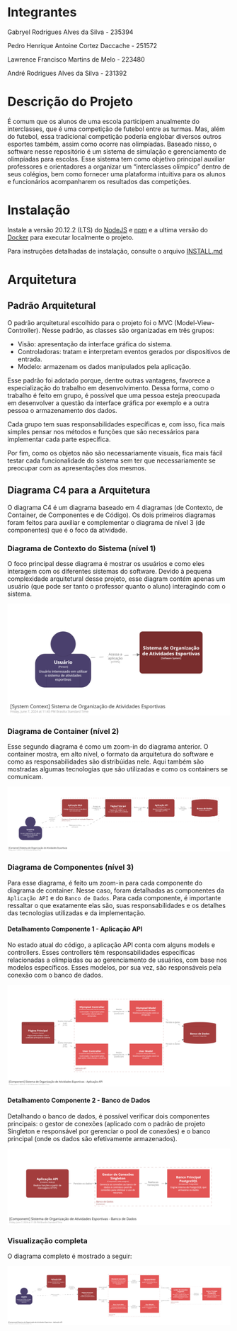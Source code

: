 # Integrantes

Gabryel Rodrigues Alves da Silva - 235394

Pedro Henrique Antoine Cortez Daccache - 251572

Lawrence Francisco Martins de Melo - 223480

André Rodrigues Alves da Silva - 231392

# Descrição do Projeto

É comum que os alunos de uma escola participem anualmente do interclasses, que é uma competição de futebol entre as turmas. Mas, além do futebol, essa tradicional competição poderia englobar diversos outros esportes também, assim como ocorre nas olimpíadas. Baseado nisso, o software nesse repositório é um sistema de simulação e gerenciamento de olimpíadas para escolas. Esse sistema tem como objetivo principal auxiliar professores e orientadores a organizar um “interclasses olímpico” dentro de seus colégios, bem como fornecer uma plataforma intuitiva para os alunos e funcionários acompanharem os resultados das competições.

# Instalação

Instale a versão 20.12.2 (LTS) do [NodeJS](https://nodejs.org/en/download) e [npm](https://docs.npmjs.com/downloading-and-installing-node-js-and-npm) e a ultima versão do [Docker](https://docs.docker.com/engine/install/) para executar localmente o projeto.

Para instruções detalhadas de instalação, consulte o arquivo [INSTALL.md](./INSTALL.md)

# Arquitetura

## Padrão Arquitetural

O padrão arquitetural escolhido para o projeto foi o MVC (Model-View-Controller). Nesse padrão, as classes são organizadas em três grupos:

* Visão: apresentação da interface gráfica do sistema.
* Controladoras: tratam e interpretam eventos gerados por dispositivos de entrada.
* Modelo: armazenam os dados manipulados pela aplicação.

Esse padrão foi adotado porque, dentre outras vantagens, favorece a especialização do trabalho em desenvolvimento. Dessa forma, como o trabalho é feito em grupo, é possível que uma pessoa esteja preocupada em desenvolver a questão da interface gráfica por exemplo e a outra pessoa o armazenamento dos dados.

Cada grupo tem suas responsabilidades específicas e, com isso, fica mais simples pensar nos métodos e funções que são necessários para implementar cada parte específica.

Por fim, como os objetos não são necessariamente visuais, fica mais fácil testar cada funcionalidade do sistema sem ter que necessariamente se preocupar com as apresentações dos mesmos.

## Diagrama C4 para a Arquitetura

O diagrama C4 é um diagrama baseado em 4 diagramas (de Contexto, de Container, de Componentes e de Código). Os dois primeiros diagramas foram feitos para auxiliar e complementar o diagrama de nível 3 (de componentes) que é o foco da atividade.

### Diagrama de Contexto do Sistema (nível 1)

O foco principal desse diagrama é mostrar os usuários e como eles interagem com os diferentes sistemas do software. Devido à pequena complexidade arquitetural desse projeto, esse diagram contém apenas um usuário (que pode ser tanto o professor quanto o aluno) interagindo com o sistema.

![C4_Nivel_1](./assets/images/Diagrama_C4_Nivel_1.png)

### Diagrama de Container (nível 2)

Esse segundo diagrama é como um zoom-in do diagrama anterior. O container mostra, em alto nível, o formato da arquitetura do software e como as responsabilidades são distribúidas nele. Aqui também são mostradas algumas tecnologias que são utilizadas e como os containers se comunicam.

![C4_Nivel_2](./assets/images/Diagrama_C4_Nivel_2.png)

### Diagrama de Componentes (nível 3)

Para esse diagrama, é feito um zoom-in para cada componente do diagrama de container. Nesse caso, foram detalhadas as componentes da `Aplicação API` e do `Banco de Dados`. Para cada componente, é importante ressaltar o que exatamente elas são, suas responsabilidades e os detalhes das tecnologias utilizadas e da implementação.

#### Detalhamento Componente 1 - Aplicação API

No estado atual do código, a aplicação API conta com alguns models e controllers. Esses controllers têm responsabilidades específicas relacionadas a olimpíadas ou ao gerenciamento de usuários, com base nos modelos específicos. Esses modelos, por sua vez, são responsáveis pela conexão com o banco de dados.

![C4_Nivel_3_API](./assets/images/Diagrama_C4_Nivel_3_API.png)

#### Detalhamento Componente 2 - Banco de Dados

Detalhando o banco de dados, é possível verificar dois componentes principais: o gestor de conexões (aplicado com o padrão de projeto Singleton e responsável por gerenciar o pool de conexões) e o banco principal (onde os dados são efetivamente armazenados).

![C4_Nivel_3_BD](./assets/images/Diagrama_C4_Nivel_3_BD.png)

### Visualização completa

O diagrama completo é mostrado a seguir:

![C4_Nivel_3_Completo](./assets/images/Diagrama_C4_Nivel_3_Tudo.png)
